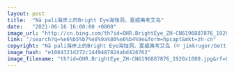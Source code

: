 ```yaml
---
layout: post
title:  "Nā pali海岸上的Bright Eye海蚀洞，夏威夷考艾岛"
date:   "2021-06-16 16:00:00 +0800"
image_url: "http://cn.bing.com/th?id=OHR.BrightEye_ZH-CN6196887876_1920x1080.jpg&rf=LaDigue_1920x1080.jpg&pid=hp"
link: "/search?q=%e6%b5%b7%e8%9a%80%e6%b4%9e&form=hpcapt&mkt=zh-cn"
copyright: "Nā pali海岸上的Bright Eye海蚀洞，夏威夷考艾岛 (© jimkruger/Getty Images)"
image_hash: "e1084321d272c1449487824abd428762"
image_filename: "th?id=OHR.BrightEye_ZH-CN6196887876_1920x1080.jpg&rf=LaDigue_1920x1080.jpg&pid=hp"
---
```

